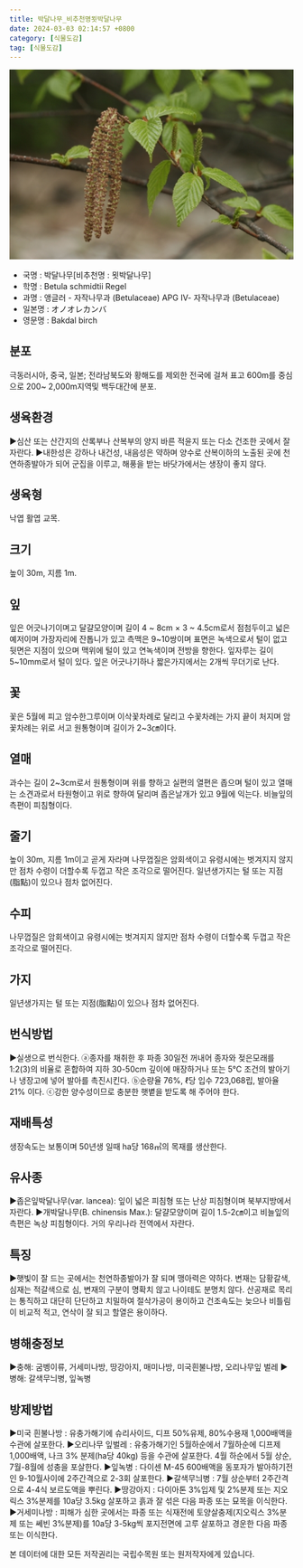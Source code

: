 ```yaml
---
title: 박달나무_비추천명묏박달나무
date: 2024-03-03 02:14:57 +0800
category: [식물도감]
tag: [식물도감]
---
```




![박달나무[비추천명 : 묏박달나무]](/assets/img/fileUpload/plants/basic/Betulaceae/Betula/908/908_1_th2.jpg)
- 국명 : 박달나무[비추천명 : 묏박달나무]
- 학명 : Betula schmidtii Regel
- 과명 : 앵글러 - 자작나무과 (Betulaceae) APG Ⅳ- 자작나무과 (Betulaceae)
- 일본명 : オノオレカンバ
- 영문명 : Bakdal birch


## 분포
극동러시아, 중국, 일본; 전라남북도와 황해도를 제외한 전국에 걸쳐 표고 600m를 중심으로 200~ 2,000m지역및 백두대간에 분포.
## 생육환경
▶심산 또는 산간지의 산록부나 산복부의 양지 바른 적윤지 또는 다소 건조한 곳에서 잘 자란다. 
▶내한성은 강하나 내건성, 내음성은 약하며 양수로 산복이하의 노출된 곳에 천연하종발아가 되어 군집을 이루고, 해풍을 받는 바닷가에서는 생장이 좋지 않다.
## 생육형
낙엽 활엽 교목.
## 크기
높이 30m, 지름 1m. 
## 잎
잎은 어긋나기이며고 달걀모양이며 길이 4 ~ 8cm × 3 ~ 4.5cm로서 점첨두이고 넓은 예저이며 가장자리에 잔톱니가 있고 측맥은 9~10쌍이며 표면은 녹색으로서 털이 없고 뒷면은 지점이 있으며 맥위에 털이 있고 연녹색이며 전방을 향한다. 잎자루는 길이 5~10mm로서 털이 있다. 잎은 어긋나기하나 짧은가지에서는 2개씩 무더기로 난다.
## 꽃
꽃은 5월에 피고 암수한그루이며 이삭꽃차례로 달리고 수꽃차례는 가지 끝이 처지며 암꽃차례는 위로 서고 원통형이며 길이가 2~3㎝이다.
## 열매
과수는 길이 2~3cm로서 원통형이며 위를 향하고 실편의 열편은 좁으며 털이 있고 열매는 소견과로서 타원형이고 위로 향하여 달리며 좁은날개가 있고 9월에 익는다. 비늘잎의 측편이 피침형이다.
## 줄기
높이 30m, 지름 1m이고 곧게 자라며 나무껍질은 암회색이고 유령시에는 벗겨지지 않지만 점차 수령이 더할수록 두껍고 작은 조각으로 떨어진다. 일년생가지는 털 또는 지점(脂點)이 있으나 점차 없어진다.
## 수피
 나무껍질은 암회색이고 유령시에는 벗겨지지 않지만 점차 수령이 더할수록 두껍고 작은 조각으로 떨어진다. 
## 가지
일년생가지는 털 또는 지점(脂點)이 있으나 점차 없어진다.
## 번식방법
▶실생으로 번식한다. 
ⓐ종자를 채취한 후 파종 30일전 꺼내어 종자와 젖은모래를 1:2(3)의 비율로 혼합하여 지하 30-50cm 깊이에 매장하거나 또는 5℃ 조건의 발아기나 냉장고에 넣어 발아를 촉진시킨다. 
ⓑ순량율 76%, ℓ당 입수 723,068립, 발아율 21% 이다.
ⓒ강한 양수성이므로 충분한 햇볕을 받도록 해 주어야 한다.
## 재배특성
생장속도는 보통이며 50년생 일때 ha당 168㎥의 목재를 생산한다.
## 유사종
▶좁은잎박달나무(var. lancea): 잎이 넓은 피침형 또는 난상 피침형이며 북부지방에서 자란다.
▶개박달나무(B. chinensis Max.): 달걀모양이며 길이 1.5-2㎝이고 비늘잎의 측편은 녹상 피침형이다. 거의 우리나라 전역에서 자란다.
## 특징
▶햇빛이 잘 드는 곳에서는 천연하종발아가 잘 되며 맹아력은 약하다.
변재는 담황갈색, 심재는 적갈색으로 심, 변재의 구분이 명확치 않고 나이테도 분명치 않다. 산공재로 목리는 통직하고 대단히 단단하고 치밀하여 절삭가공이 용이하고 건조속도는 늦으나 비틀림이 비교적 적고, 연삭이 잘 되고 할열은 용이하다.
## 병해충정보
▶충해: 굼벵이류, 거세미나방, 땅강아지, 매미나방, 미국흰불나방, 오리나무잎 벌레
▶병해: 갈색무늬병, 잎녹병
## 방제방법
▶미국 흰불나방 : 유충가해기에 슈리사이드, 디프 50%유제, 80%수용재 1,000배액을 수관에 살포한다. 
▶오리나무 잎벌레 : 유충가해기인 5월하순에서 7월하순에 디프제 1,000배액, 나크 3% 분제(ha당 40kg) 등을 수관에 살포한다. 4월 하순에서 5월 상순, 7월-8월에 성충을 포살한다.
▶잎녹병 : 다이센 M-45 600배액을 동포자가 발아하기전인 9-10월사이에 2주간격으로 2-3회 살포한다.
▶갈색무늬병 : 7월 상순부터 2주간격으로 4-4식 보르도액을 뿌린다.
▶땅강아지 : 다이아톤 3%입제 및 2%분제 또는 지오릭스 3%분제를 10a당 3.5kg 살포하고 흙과 잘 섞은 다음 파종 또는 묘목을 이식한다.
▶거세미나방 :  피해가 심한 곳에서는 파종 또는 식재전에 토양살충제(지오릭스 3%분제 또는 쎄빈 3%분제)를 10a당 3-5kg씩 포지전면에 고루 살포하고 경운한 다음 파종 또는 이식한다.






본 데이터에 대한 모든 저작권리는 국립수목원 또는 원저작자에게 있습니다.
